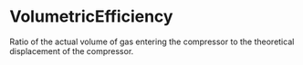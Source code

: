VolumetricEfficiency
====================

Ratio of the actual volume of gas entering the compressor to the theoretical displacement of the compressor.
